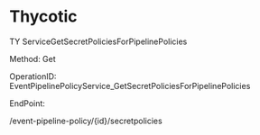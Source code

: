 #     Thycotic


TY ServiceGetSecretPoliciesForPipelinePolicies

Method: Get

OperationID: EventPipelinePolicyService_GetSecretPoliciesForPipelinePolicies

EndPoint:

/event-pipeline-policy/{id}/secretpolicies
